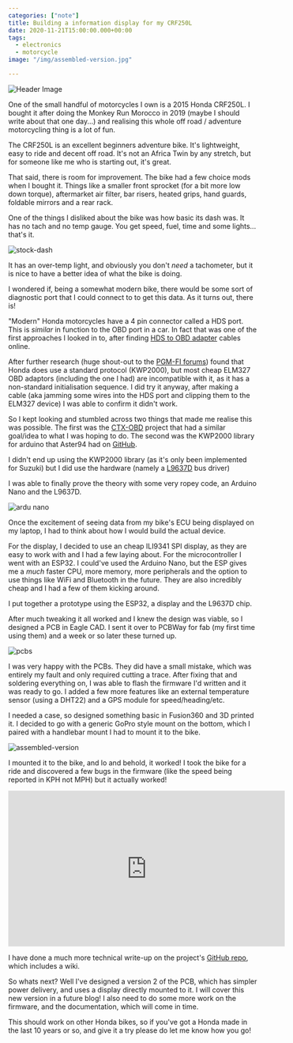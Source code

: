 ```yaml
---
categories: ["note"] 
title: Building a information display for my CRF250L
date: 2020-11-21T15:00:00.000+00:00
tags: 
  - electronics 
  - motorcycle
image: "/img/assembled-version.jpg"

---
```

![Header Image](/img/assembled-version.jpg)

One of the small handful of motorcycles I own is a 2015 Honda CRF250L. I bought it after doing the Monkey Run Morocco in 2019 (maybe I should write about that one day...) and realising this whole off road / adventure motorcycling thing is a lot of fun.

The CRF250L is an excellent beginners adventure bike. It's lightweight, easy to ride and decent off road. It's not an Africa Twin by any stretch, but for someone like me who is starting out, it's great.

That said, there is room for improvement. The bike had a few choice mods when I bought it. Things like a smaller front sprocket (for a bit more low down torque), aftermarket air filter, bar risers, heated grips, hand guards, foldable mirrors and a rear rack.

One of the things I disliked about the bike was how basic its dash was. It has no tach and no temp gauge. You get speed, fuel, time and some lights... that's it.

![stock-dash](/img/dash-stock.jpg)

It has an over-temp light, and obviously you don't _need_ a tachometer, but it is nice to have a better idea of what the bike is doing.

I wondered if, being a somewhat modern bike, there would be some sort of diagnostic port that I could connect to to get this data. As it turns out, there is!

"Modern" Honda motorcycles have a 4 pin connector called a HDS port. This is _similar_ in function to the OBD port in a car. In fact that was one of the first approaches I looked in to, after finding [HDS to OBD adapter](https://www.lonelec.co.uk/Honda-4pin-OBD2-Adaptor) cables online.

After further research (huge shout-out to the [PGM-FI forums](http://forum.pgmfi.org/)) found that Honda does use a standard protocol (KWP2000), but most cheap ELM327 OBD adaptors (including the one I had) are incompatible with it, as it has a non-standard initialisation sequence. I did try it anyway, after making a cable (aka jamming some wires into the HDS port and clipping them to the ELM327 device) I was able to confirm it didn't work.

So I kept looking and stumbled across two things that made me realise this was possible. The first was the [CTX-OBD](https://gonzos.net/projects/ctx-obd/) project that had a similar goal/idea to what I was hoping to do. The second was the KWP2000 library for arduino that Aster94 had on [GitHub](https://github.com/aster94/Keyword-Protocol-2000).

I didn't end up using the KWP2000 library (as it's only been implemented for Suzuki) but I did use the hardware (namely a [L9637D](https://www.st.com/resource/en/datasheet/l9637.pdf) bus driver)

I was able to finally prove the theory with some very ropey code, an Arduino Nano and the L9637D.

![ardu nano](/img/ardu-nano.jpg)

Once the excitement of seeing data from my bike's ECU being displayed on my laptop, I  had to think about how I would build the actual device.

For the display, I decided to use an cheap ILI9341 SPI display, as they are easy to work with and I had a few laying about. For the microcontroller I went with an ESP32. I could've used the Arduino Nano, but the ESP gives me a _much_ faster CPU, more memory, more peripherals and the option to use things like WiFi and Bluetooth in the future. They are also incredibly cheap and I had a few of them kicking around.

I put together a prototype using the ESP32, a display and the L9637D chip.

After much tweaking it all worked and I knew the design was viable, so I designed a PCB in Eagle CAD. I sent it over to PCBWay for fab (my first time using them) and a week or so later these turned up.

![pcbs](/img/pcbs.jpg)

I was very happy with the PCBs. They did have a small mistake, which was entirely my fault and only required cutting a trace. After fixing that and soldering everything on, I was able to flash the firmware I'd written and it was ready to go. I added a few more features like an external temperature sensor (using a DHT22) and a GPS module for speed/heading/etc.

I needed a case, so designed something basic in Fusion360 and 3D printed it. I decided to go with a generic GoPro style mount on the bottom, which I paired with a handlebar mount I had to mount it to the bike.

![assembled-version](/img/assembled-version.jpg)

I mounted it to the bike, and lo and behold, it worked! I took the bike for a ride and discovered a few bugs in the firmware (like the speed being reported in KPH not MPH) but it actually worked!

<div>
<iframe width="560" height="315" src="https://www.youtube.com/embed/F6zy1viY6iY" frameborder="0" allow="autoplay; encrypted-media" allowfullscreen></iframe>
</div>

I have done a much more technical write-up on the project's [GitHub repo](https://github.com/mickwheelz/Honda-Motorcycle-Dash), which includes a wiki.

So whats next? Well I've designed a version 2 of the PCB, which has simpler power delivery, and uses a display directly mounted to it. I will cover this new version in a future blog! I also need to do some more work on the firmware, and the documentation, which will come in time.

This should work on other Honda bikes, so if you've got a Honda made in the last 10 years or so, and give it a try please do let me know how you go!